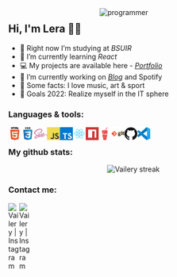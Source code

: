 <img align="right" alt="programmer" width="320px" src="https://user-images.githubusercontent.com/81311019/154288751-b8216403-2018-4f83-8fb4-6aa8fb98f1e6.gif" />

## Hi, I'm Lera 👋🏻

- 📖 Right now I’m studying at *BSUIR*
- 🌱 I’m currently learning *React*
- 💻 My projects are available here - *[Portfolio](https://vailery-portfolio.netlify.app/)*
- 🔭 I’m currently working on *[Blog](https://vailery-blog.netlify.app/)* and Spotify
- 🧭 Some facts: I love music, art & sport
- 📌 Goals 2022: Realize myself in the IT sphere

### Languages & tools:

<img align="left" alt="HTML5" width="26px" src="https://raw.githubusercontent.com/github/explore/80688e429a7d4ef2fca1e82350fe8e3517d3494d/topics/html/html.png" />
<img align="left" alt="CSS3" width="26px" src="https://raw.githubusercontent.com/github/explore/80688e429a7d4ef2fca1e82350fe8e3517d3494d/topics/css/css.png" />
<img align="left" alt="Sass" width="26px" src="https://raw.githubusercontent.com/github/explore/80688e429a7d4ef2fca1e82350fe8e3517d3494d/topics/sass/sass.png" />
<img align="left" alt="JavaScript" width="26px" src="https://raw.githubusercontent.com/github/explore/80688e429a7d4ef2fca1e82350fe8e3517d3494d/topics/javascript/javascript.png" />
<img align="left" alt="TypeScript" width="26px" src="https://raw.githubusercontent.com/github/explore/80688e429a7d4ef2fca1e82350fe8e3517d3494d/topics/typescript/typescript.png" />
<img align="left" alt="React" width="26px" src="https://raw.githubusercontent.com/github/explore/80688e429a7d4ef2fca1e82350fe8e3517d3494d/topics/react/react.png" />
<img align="left" alt="npm" width="26px" src="https://raw.githubusercontent.com/github/explore/80688e429a7d4ef2fca1e82350fe8e3517d3494d/topics/npm/npm.png" />
<img align="left" alt="Gulp" width="26px" src="https://raw.githubusercontent.com/github/explore/80688e429a7d4ef2fca1e82350fe8e3517d3494d/topics/gulp/gulp.png" />
<img align="left" alt="Git" width="26px" src="https://raw.githubusercontent.com/github/explore/80688e429a7d4ef2fca1e82350fe8e3517d3494d/topics/git/git.png" />
<img align="left" alt="GitHub" width="26px" src="https://raw.githubusercontent.com/github/explore/78df643247d429f6cc873026c0622819ad797942/topics/github/github.png" />
<img align="left" alt="Visual Studio Code" width="26px" src="https://raw.githubusercontent.com/github/explore/80688e429a7d4ef2fca1e82350fe8e3517d3494d/topics/visual-studio-code/visual-studio-code.png" />
<br />

### My github stats:

<p align="center">
  <img title="git.io/streak-stats" alt="Vailery streak" src="http://github-readme-streak-stats.herokuapp.com?user=Vailery&theme=react&date_format=M%20j%5B%2C%20Y%5D&background=DD000000&dates=00070772"/>
  
<!--   <img alt="Vailery Github Stats" src="https://github-readme-stats.vercel.app/api?username=Vailery&show_icons=true&count_private=true&theme=prussian&bg_color=FFFFFF" />
 
  <img alt="Vailery Top Languages" src="https://github-readme-stats.vercel.app/api/top-langs/?username=Vailery&langs_count=8&count_private=true&layout=compact&theme=prussian&bg_color=FFFFFF" />
  
  <img alt="Vailery Activity Graph" src="https://activity-graph.herokuapp.com/graph?username=Vailery&bg_color=FFFFFF&color=5BCDEC&line=5BCDEC&point=00070772&area=true" /> -->
</p>

### Contact me:

[<img align="left" alt="Vailery | Instagram" width="22px" src="https://cdn.jsdelivr.net/npm/simple-icons@v3/icons/instagram.svg" />][instagram]
[<img align="left" alt="Vailery | Instagram" width="22px" src="https://cdn.jsdelivr.net/npm/simple-icons@v3/icons/linkedin.svg" />][linkedin]

[instagram]: https://instagram.com/lily_lery
[linkedin]: https://www.linkedin.com/in/vailery
